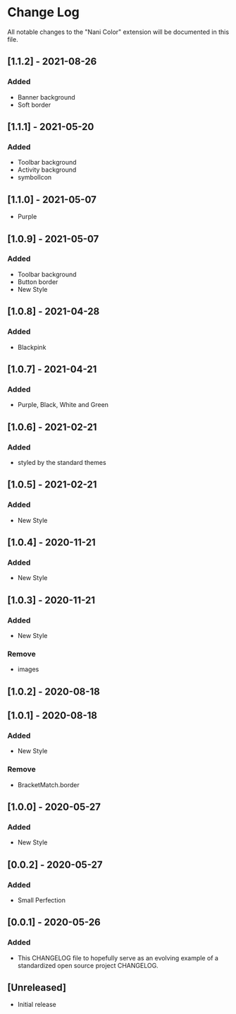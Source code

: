 # Change Log

All notable changes to the "Nani Color" extension will be documented in this file.

## [1.1.2] - 2021-08-26
### Added
- Banner background
- Soft border

## [1.1.1] - 2021-05-20
### Added
- Toolbar background
- Activity background
- symbolIcon

## [1.1.0] - 2021-05-07
- Purple

## [1.0.9] - 2021-05-07
### Added
- Toolbar background
- Button border
- New Style

## [1.0.8] - 2021-04-28
### Added
- Blackpink

## [1.0.7] - 2021-04-21
### Added
- Purple, Black, White and Green

## [1.0.6] - 2021-02-21
### Added
- styled by the standard themes

## [1.0.5] - 2021-02-21
### Added
- New Style

## [1.0.4] - 2020-11-21
### Added
- New Style

## [1.0.3] - 2020-11-21
### Added
- New Style

### Remove
- images

## [1.0.2] - 2020-08-18

## [1.0.1] - 2020-08-18
### Added
- New Style

### Remove
- BracketMatch.border

## [1.0.0] - 2020-05-27
### Added
- New Style

## [0.0.2] - 2020-05-27
### Added
- Small Perfection

## [0.0.1] - 2020-05-26
### Added
- This CHANGELOG file to hopefully serve as an evolving example of a standardized open source project CHANGELOG.

## [Unreleased]

- Initial release

